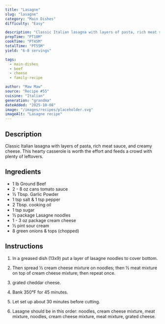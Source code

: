 ```yaml
---
title: "Lasagne"
slug: "lasagne"
category: "Main Dishes"
difficulty: "Easy"

description: "Classic Italian lasagna with layers of pasta, rich meat sauce, and creamy cheese. This hearty casserole is worth the effort and feeds a crowd with plenty of leftovers."
prepTime: "PT10M"
cookTime: "PT45M"
totalTime: "PT55M"
yield: "6-8 servings"

tags:
  - main-dishes
  - beef
  - cheese
  - family-recipe

author: "Maw Maw"
source: "Recipe #55"
cuisine: "Italian"
generation: "grandma"
dateAdded: "2025-10-08"
image: "/images/recipes/placeholder.svg"
imageAlt: "Lasagne recipe"
---
```


## Description

Classic Italian lasagna with layers of pasta, rich meat sauce, and creamy cheese. This hearty casserole is worth the effort and feeds a crowd with plenty of leftovers.

## Ingredients

- 1 lb Ground Beef
- 2 - 8 oz cans tomato sauce
- ½ Tbsp. Garlic Powder
- 1 tsp salt & 1 tsp pepper
- 2 Tbsp. cooking oil
- 1 tsp sugar
- ½ package Lasagne noodles
- 1 - 3 oz package cream cheese
- ½ pint sour cream
- 8 green onions & tops (chopped)

## Instructions

1. In a greased dish (13x9) put a layer of lasagne noodles to cover bottom.

2. Then spread ½ cream cheese mixture on noodles; then ½ meat mixture on top of cream cheese mixture; then repeat once.

3. grated cheddar cheese.

4. Bank 350°F for 45 minutes.

5. Let set up about 30 minutes before cutting.

6. Lasagne should be in this order: noodles, cream cheese mixture, meat mixture, noodles, cream cheese mixture, meat mixture, grated cheese.